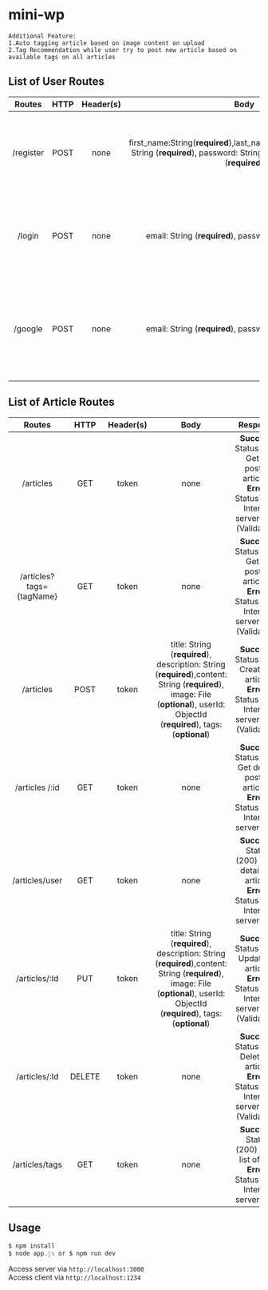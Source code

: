 # mini-wp
```
Additional Feature: 
1.Auto tagging article based on image content on upload
2.Tag Recommendation while user try to post new article based on available tags on all articles
```

## List of User Routes
|     Routes      | HTTP | Header(s) |                             Body                             |                           Response                           |        Description         |
| :-------------: | :--: | :-------: | :----------------------------------------------------------: | :----------------------------------------------------------: | :------------------------: |
| /register | POST |   none    | first_name:String(**required**),last_name:String(**required**),email: String (**required**),  password: String (**required**), image: String (**required**) | **Success**: Status(201) Register a user, **Error**: Status(500) Internal server error (Validation) |  Registered as a new user  |
|  /login   | POST |   none    | email: String (**required**), password: String (**required**) | **Success**: Status(200) Login as a user, **Error**: Status(500) Internal server error (Validation) |      Login as a user       |
|  /google  | POST |   none    | email: String (**required**), password: String (**required**) | **Success**: Status(200) Login as a user via Google, **Error**: Status(500) Internal server error (Validation) | Login as a user via Google |



## List of Article Routes

|     Routes      |  HTTP  | Header(s) |                             Body                             |                           Response                           |                Description                 |
| :-------------: | :----: | :-------: | :----------------------------------------------------------: | :----------------------------------------------------------: | :----------------------------------------: |
|    /articles    |  GET   |   token   |                             none                             | **Success**: Status(200) Get all posted articles, **Error**: Status(500) Internal server error (Validation) |       Get all user's posted articles       |
|    /articles?tags={tagName}    |  GET   |   token   |                             none                             | **Success**: Status(200) Get all posted articles, **Error**: Status(500) Internal server error (Validation) |  Get all user's posted articles that contatined spesific Tagname |
|    /articles    |  POST  |   token   | title: String (**required**), description: String (**required**),content: String (**required**), image: File (**optional**), userId: ObjectId (**required**), tags: (**optional**)| **Success**: Status(201) Create an article, **Error**: Status(500) Internal server error (Validation) |            Create a new article            |
| /articles /:id  |  GET   |   token   |                             none                             | **Success**: Status(200) Get details posted articles, **Error**: Status(500) Internal server error | Show details of spesific  posted articles  |
| /articles/user  |  GET   |   token   |                             none                             | **Success**: Status (200) show details of article, **Error**: Status(500) Internal server error | Show posted articles by authenticated user |
|  /articles/:Id  |  PUT   |   token   | title: String (**required**), description: String (**required**),content: String (**required**), image: File (**optional**), userId: ObjectId (**required**), tags: (**optional**) | **Success**: Status(200) Update an article, **Error**: Status(500) Internal server error (Validation) |              Updated  article              |
|  /articles/:Id  | DELETE |   token   |                             none                             | **Success**: Status(200) Delete an article, **Error**: Status(500) Internal server error (Validation) |             Delete an article              |
| /articles/tags  |  GET   |   token   |                             none                             | **Success**: Status (200) show list of tag, **Error**: Status(500) Internal server error | Show all unique tag available to authenticated user |
## Usage

```javascript
$ npm install
$ node app.js or $ npm run dev
```

Access server via `http://localhost:3000`<br>
Access client via `http://localhost:1234`